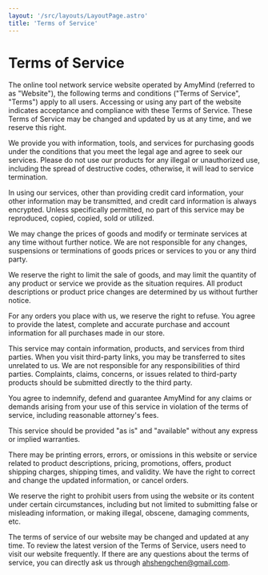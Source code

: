 ```yaml
---
layout: '/src/layouts/LayoutPage.astro'
title: 'Terms of Service'
---
```

# Terms of Service
The online tool network service website operated by AmyMind (referred to as "Website"), the following terms and conditions ("Terms of Service", "Terms") apply to all users. Accessing or using any part of the website indicates acceptance and compliance with these Terms of Service. These Terms of Service may be changed and updated by us at any time, and we reserve this right.

We provide you with information, tools, and services for purchasing goods under the conditions that you meet the legal age and agree to seek our services. Please do not use our products for any illegal or unauthorized use, including the spread of destructive codes, otherwise, it will lead to service termination.

In using our services, other than providing credit card information, your other information may be transmitted, and credit card information is always encrypted. Unless specifically permitted, no part of this service may be reproduced, copied, copied, sold or utilized.

We may change the prices of goods and modify or terminate services at any time without further notice. We are not responsible for any changes, suspensions or terminations of goods prices or services to you or any third party.

We reserve the right to limit the sale of goods, and may limit the quantity of any product or service we provide as the situation requires. All product descriptions or product price changes are determined by us without further notice.

For any orders you place with us, we reserve the right to refuse. You agree to provide the latest, complete and accurate purchase and account information for all purchases made in our store.

This service may contain information, products, and services from third parties. When you visit third-party links, you may be transferred to sites unrelated to us. We are not responsible for any responsibilities of third parties. Complaints, claims, concerns, or issues related to third-party products should be submitted directly to the third party.

You agree to indemnify, defend and guarantee AmyMind for any claims or demands arising from your use of this service in violation of the terms of service, including reasonable attorney's fees.

This service should be provided "as is" and "available" without any express or implied warranties.

There may be printing errors, errors, or omissions in this website or service related to product descriptions, pricing, promotions, offers, product shipping charges, shipping times, and validity. We have the right to correct and change the updated information, or cancel orders.

We reserve the right to prohibit users from using the website or its content under certain circumstances, including but not limited to submitting false or misleading information, or making illegal, obscene, damaging comments, etc.

The terms of service of our website may be changed and updated at any time. To review the latest version of the Terms of Service, users need to visit our website frequently. If there are any questions about the terms of service, you can directly ask us through ahshengchen@gmail.com.